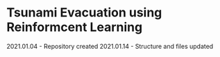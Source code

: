 # Tsunami Evacuation using Reinformcent Learning

2021.01.04 - Repository created
2021.01.14 - Structure and files updated


